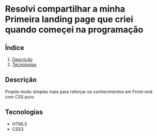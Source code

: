 # Resolvi compartilhar a minha Primeira landing page que criei quando começei na programação  

## Índice

1. [Descrição](#descrição)
2. [Tecnologias](#tecnologias)

## Descrição

Projeto muito simples mais para reforçar os conhecimentos em Front-end com CSS puro 

## Tecnologias

- HTML5
- CSS3
